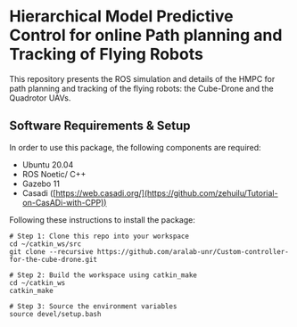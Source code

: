 # Hierarchical Model Predictive Control for online Path planning and Tracking of Flying Robots

This repository presents the ROS simulation and details of the HMPC for path planning and tracking of the flying robots: the Cube-Drone and the Quadrotor UAVs.

## Software Requirements & Setup

In order to use this package, the following components are required:

- Ubuntu 20.04
- ROS Noetic/ C++
- Gazebo 11
- Casadi ([https://web.casadi.org/](https://github.com/zehuilu/Tutorial-on-CasADi-with-CPP))

Following these instructions to install the package:

```shell
# Step 1: Clone this repo into your workspace
cd ~/catkin_ws/src
git clone --recursive https://github.com/aralab-unr/Custom-controller-for-the-cube-drone.git

# Step 2: Build the workspace using catkin_make
cd ~/catkin_ws
catkin_make

# Step 3: Source the environment variables
source devel/setup.bash
```
